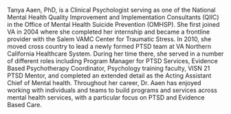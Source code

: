 Tanya Aaen, PhD, is a Clinical Psychologist serving as one of the National Mental Health Quality Improvement and Implementation Consultants (QIIC) in the Office of Mental Health Suicide Prevention (OMHSP).   She first joined VA in 2004 where she completed her internship and became a frontline provider with the Salem VAMC Center for Traumatic Stress.   In 2010, she moved cross country to lead a newly formed PTSD team at VA Northern California Healthcare System.  During her time there, she served in a number of different roles including Program Manager for PTSD Services, Evidence Based Psychotherapy Coordinator, Psychology training faculty, VISN 21 PTSD Mentor, and completed an extended detail as the Acting Assistant Chief of Mental health.  Throughout her career, Dr. Aaen has enjoyed working with individuals and teams to build programs and services across mental health services, with a particular focus on PTSD and Evidence Based Care.   
